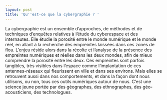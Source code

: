 ```yaml
---
layout: post
title: 'Qu''est-ce que la cybergraphie ? '
---
```

La cybergraphie est un ensemble d’approches, de méthodes et de techniques d’enquêtes relatives à l’étude du cyberespace et des internautes. Elle étudie la porosité entre le monde numérique et le monde réel, en allant à la recherche des empreintes laissées dans ces zones de flou. L’enjeu réside alors dans la récolte et l’analyse de la présence des empreintes numériques et réelles dans les deux mondes, afin de mieux comprendre la porosité entre les deux.
Ces empreintes sont parfois tangibles, très visibles dans l’espace comme l’implantation de ces antennes-réseaux qui fleurissent en ville et dans ses environs. Mais elles se retrouvent aussi dans nos comportements, et dans la façon dont nous utilisons, ou non, tous ces outils numériques autour de nous.
C’est une science jeune portée par des géographes, des ethnographes, des géo-acousticiens, des technologues.


